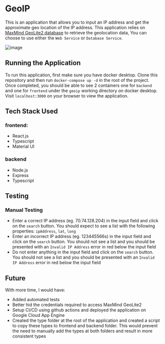 # GeoIP

This is an application that allows you to input an IP address and get the approximate geo location of the IP address. This application relies on [MaxMind GeoLite2 database](https://dev.maxmind.com/geoip/geoip2/geolite2/) to retrieve the geolocation data, You can choose to use either the `Web Service` or `Database Service`.

![image](https://user-images.githubusercontent.com/22065489/153741720-6c993abc-4488-4140-8b26-6f7114c4a0b9.png)

## Running the Application
To run this application, first make sure you have docker desktop. Clone this repository and then run `docker-compose up -d` in the root of the project. Once completed, you should be able to see 2 containers one for `backend` and one for `frontend` under the `geoip` working directory on docker desktop. Visit `localhost:3000` on your browser to view the application.

## Tech Stack Used
### frontend:

 - React.js
 - Typescript
 - Material UI
### backend
 - Node.js
 - Express
 - Typescript

## Testing
### Manual Testing

 - Enter a correct IP address (eg. 70.74.128.204) in the input field and click on the `search` button. You should expect to see a list with the following properties: `ipAddress`, `lat`, `long`
 - Enter an incorrect IP address (eg. 123445566s) in the input field and click on the `search` button. You should not see a list and you should be presented with an `Invalid IP Address` error in red below the input field
 - Do not enter anything in the input field and click on the `search` button. You should not see a list and you should be presented with an `Invalid IP Address` error in red below the input field

## Future

With more time, I would have:

 - Added automated tests
 - Better hid the credentials required to access MaxMind GeoLite2 
 - Setup CI/CD using github actions and deployed the application on Google Cloud App Engine
 - Created the type folder at the root of the application and created a script to copy these types to frontend and backend folder. This would prevent the need to manually add the types at both folders and result in more consistent types
